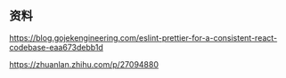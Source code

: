 ## 资料

https://blog.gojekengineering.com/eslint-prettier-for-a-consistent-react-codebase-eaa673debb1d

https://zhuanlan.zhihu.com/p/27094880
